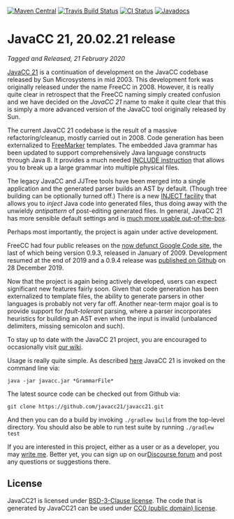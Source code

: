 [![Maven Central](https://maven-badges.herokuapp.com/maven-central/com.javacc/javacc-core/badge.svg)](https://maven-badges.herokuapp.com/maven-central/com.javacc/javacc-core)
[![Travis Build Status](https://travis-ci.org/javacc21/javacc21.svg?branch=master)](https://travis-ci.org/javacc21/javacc21)
[![CI Status](https://github.com/javacc21/javacc21/workflows/CI/badge.svg)](https://github.com/javacc21/javacc21/actions)
[![Javadocs](https://www.javadoc.io/badge/com.javacc/javacc-core.svg)](https://www.javadoc.io/doc/com.javacc/javacc-core)

# JavaCC 21, 20.02.21 release

*Tagged and Released, 21 February 2020*

[JavaCC 21](https://javacc.com/) is a continuation of development on the JavaCC codebase released by Sun Microsystems in mid 2003. This development fork was originally released under the name FreeCC in 2008. However, it is really quite clear in retrospect that the FreeCC naming simply created confusion and we have decided on the *JavaCC 21* name to make it quite clear that this is simply a more advanced version of the JavaCC tool originally released by Sun.

The current JavaCC 21 codebase is the result of a massive refactoring/cleanup, mostly carried out in 2008. Code generation has been externalized to [FreeMarker](https://freemarker.es/) templates. The embedded Java grammar has been updated to support comprehensively Java language constructs through Java 8. It provides a much needed [INCLUDE instruction](https://doku.javacc.com/doku.php?id=include) that allows you to break up a large grammar into multiple physical files. 

The legacy JavaCC and JJTree tools have been merged into a single application and the generated parser builds an AST by default. (Though tree building can be optionally turned off.) There is a new [INJECT facility](https://doku.javacc.com/doku.php?id=include) that allows you to *inject* Java code into generated files, thus doing away with the unwieldy *antipattern* of post-editing generated files. In general, JavaCC 21 has more sensible default settings and is [much more usable out-of-the-box](https://doku.javacc.com/doku.php?id=convention_over_configuration).

Perhaps most importantly, the project is again under active development.  

FreeCC had four public releases on the [now defunct Google Code site](https://code.google.com/archive/p/freecc/), the last of which being version 0.9.3, released in January of 2009. Development resumed at the end of 2019 and a 0.9.4 release was [published on Github](https://github.com/revusky/freecc/releases) on 28 December 2019.

Now that the project is again being actively developed, users can expect significant new features fairly soon. Given that code generation has been externalized to template files, the ability to generate parsers in other languages is probably not very far off. Another near-term major goal is to provide support for *fault-tolerant* parsing, where a parser incorporates heuristics for building an AST even when the input is invalid (unbalanced delimiters, missing semicolon and such).

To stay up to date with the JavaCC 21 project, you are encouraged to occasionally visit [our wiki](https://doku.javacc.com/doku.php?id=start).

Usage is really quite simple. As described [here](https://javacc.com/) JavaCC 21 is invoked on the command line via:

    java -jar javacc.jar *GrammarFile*

The latest source code can be checked out from Github via:

    git clone https://github.com/javacc21/javacc21.git

And then you can do a build by invoking `./gradlew build` from the top-level directory. You should also be able to run test suite by running `./gradlew test`

If you are interested in this project, either as a user or as a developer, you may [write me]("mailto:revusky@NOSPAMjavacc.com"). Better yet, you can sign up on our[Discourse forum](https://discuss.parsers.org/) and post any questions or suggestions there.

## License

JavaCC21 is licensed under [BSD-3-Clause license](LICENSE).
The code that is generated by JavaCC21 can be used under [CC0 (public domain) license](https://creativecommons.org/share-your-work/public-domain/cc0/).

